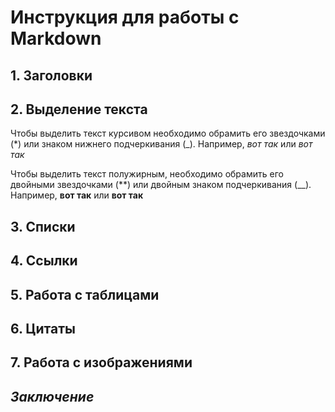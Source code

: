 # **Инструкция для работы с Markdown**

## 1. Заголовки

## 2. Выделение текста

Чтобы выделить текст курсивом необходимо обрамить его звездочками (*) или знаком нижнего подчеркивания (_). Например, *вот так* или _вот так_

Чтобы выделить текст полужирным, необходимо обрамить его двойными звездочками (**) или двойным знаком подчеркивания (__). Например, **вот так** или __вот так__

## 3. Списки

## 4. Сcылки

## 5. Работа с таблицами

## 6. Цитаты

## 7. Работа с изображениями

## *Заключение*

